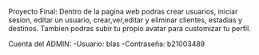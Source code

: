 Proyecto Final:
Dentro de la pagina web podras crear usuarios, iniciar sesion, editar un usuario, crear,ver,editar y eliminar clientes, estadias y destinos. Tambien podras subir tu propio avatar para customizar tu perfil.

Cuenta del ADMIN:
-Usuario: blas
-Contraseña: b21003489
